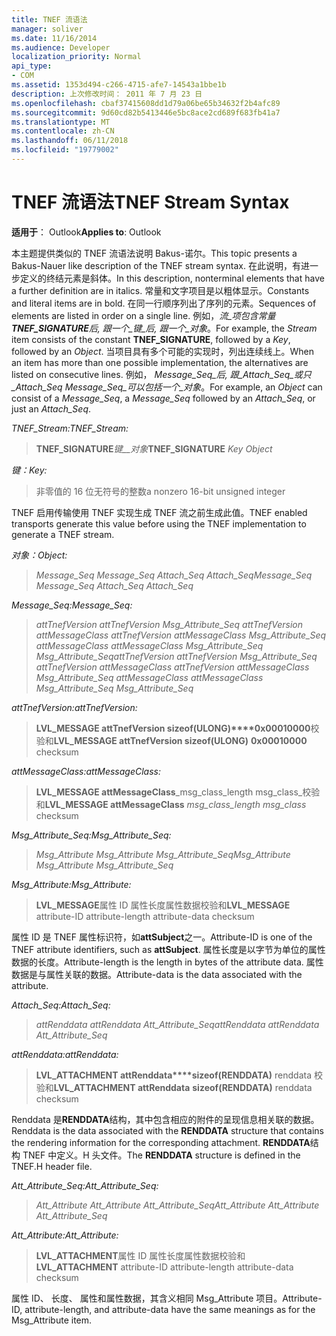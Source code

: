 ```yaml
---
title: TNEF 流语法
manager: soliver
ms.date: 11/16/2014
ms.audience: Developer
localization_priority: Normal
api_type:
- COM
ms.assetid: 1353d494-c266-4715-afe7-14543a1bbe1b
description: 上次修改时间： 2011 年 7 月 23 日
ms.openlocfilehash: cbaf37415608dd1d79a06be65b34632f2b4afc89
ms.sourcegitcommit: 9d60cd82b5413446e5bc8ace2cd689f683fb41a7
ms.translationtype: MT
ms.contentlocale: zh-CN
ms.lasthandoff: 06/11/2018
ms.locfileid: "19779002"
---
```

# <a name="tnef-stream-syntax"></a><span data-ttu-id="f57bd-103">TNEF 流语法</span><span class="sxs-lookup"><span data-stu-id="f57bd-103">TNEF Stream Syntax</span></span>

  
  
<span data-ttu-id="f57bd-104">**适用于**： Outlook</span><span class="sxs-lookup"><span data-stu-id="f57bd-104">**Applies to**: Outlook</span></span> 
  
<span data-ttu-id="f57bd-105">本主题提供类似的 TNEF 流语法说明 Bakus-诺尔。</span><span class="sxs-lookup"><span data-stu-id="f57bd-105">This topic presents a Bakus-Nauer like description of the TNEF stream syntax.</span></span> <span data-ttu-id="f57bd-106">在此说明，有进一步定义的终结元素是斜体。</span><span class="sxs-lookup"><span data-stu-id="f57bd-106">In this description, nonterminal elements that have a further definition are in italics.</span></span> <span data-ttu-id="f57bd-107">常量和文字项目是以粗体显示。</span><span class="sxs-lookup"><span data-stu-id="f57bd-107">Constants and literal items are in bold.</span></span> <span data-ttu-id="f57bd-108">在同一行顺序列出了序列的元素。</span><span class="sxs-lookup"><span data-stu-id="f57bd-108">Sequences of elements are listed in order on a single line.</span></span> <span data-ttu-id="f57bd-109">例如，_流_项包含常量**TNEF_SIGNATURE**后, 跟一个_键_后, 跟一个_对象_。</span><span class="sxs-lookup"><span data-stu-id="f57bd-109">For example, the  _Stream_ item consists of the constant **TNEF_SIGNATURE**, followed by a  _Key_, followed by an  _Object_.</span></span> <span data-ttu-id="f57bd-110">当项目具有多个可能的实现时，列出连续线上。</span><span class="sxs-lookup"><span data-stu-id="f57bd-110">When an item has more than one possible implementation, the alternatives are listed on consecutive lines.</span></span> <span data-ttu-id="f57bd-111">例如， _Message_Seq_后, 跟_Attach_Seq_或只_Attach_Seq_ _Message_Seq_可以包括一个_对象_。</span><span class="sxs-lookup"><span data-stu-id="f57bd-111">For example, an  _Object_ can consist of a  _Message_Seq_, a  _Message_Seq_ followed by an  _Attach_Seq_, or just an  _Attach_Seq_.</span></span>
  
 <span data-ttu-id="f57bd-112">_TNEF_Stream:_</span><span class="sxs-lookup"><span data-stu-id="f57bd-112">_TNEF_Stream:_</span></span>
  
> <span data-ttu-id="f57bd-113">**TNEF_SIGNATURE**_键__对象_</span><span class="sxs-lookup"><span data-stu-id="f57bd-113">**TNEF_SIGNATURE** _Key_ _Object_</span></span>
    
 <span data-ttu-id="f57bd-114">_键：_</span><span class="sxs-lookup"><span data-stu-id="f57bd-114">_Key:_</span></span>
  
> <span data-ttu-id="f57bd-115">非零值的 16 位无符号的整数</span><span class="sxs-lookup"><span data-stu-id="f57bd-115">a nonzero 16-bit unsigned integer</span></span>
    
<span data-ttu-id="f57bd-116">TNEF 启用传输使用 TNEF 实现生成 TNEF 流之前生成此值。</span><span class="sxs-lookup"><span data-stu-id="f57bd-116">TNEF enabled transports generate this value before using the TNEF implementation to generate a TNEF stream.</span></span>
  
 <span data-ttu-id="f57bd-117">_对象：_</span><span class="sxs-lookup"><span data-stu-id="f57bd-117">_Object:_</span></span>
  
>  <span data-ttu-id="f57bd-118">_Message_Seq Message_Seq Attach_Seq Attach_Seq_</span><span class="sxs-lookup"><span data-stu-id="f57bd-118">_Message_Seq Message_Seq Attach_Seq Attach_Seq_</span></span>
    
 <span data-ttu-id="f57bd-119">_Message_Seq:_</span><span class="sxs-lookup"><span data-stu-id="f57bd-119">_Message_Seq:_</span></span>
  
>  <span data-ttu-id="f57bd-120">_attTnefVersion attTnefVersion Msg_Attribute_Seq attTnefVersion attMessageClass attTnefVersion attMessageClass Msg_Attribute_Seq attMessageClass attMessageClass Msg_Attribute_Seq Msg_Attribute_Seq_</span><span class="sxs-lookup"><span data-stu-id="f57bd-120">_attTnefVersion attTnefVersion Msg_Attribute_Seq attTnefVersion attMessageClass attTnefVersion attMessageClass Msg_Attribute_Seq attMessageClass attMessageClass Msg_Attribute_Seq Msg_Attribute_Seq_</span></span>
    
 <span data-ttu-id="f57bd-121">_attTnefVersion:_</span><span class="sxs-lookup"><span data-stu-id="f57bd-121">_attTnefVersion:_</span></span>
  
> <span data-ttu-id="f57bd-122">**LVL_MESSAGE attTnefVersion sizeof(ULONG)****0x00010000**校验和</span><span class="sxs-lookup"><span data-stu-id="f57bd-122">**LVL_MESSAGE attTnefVersion sizeof(ULONG)** **0x00010000** checksum</span></span> 
    
 <span data-ttu-id="f57bd-123">_attMessageClass:_</span><span class="sxs-lookup"><span data-stu-id="f57bd-123">_attMessageClass:_</span></span>
  
> <span data-ttu-id="f57bd-124">**LVL_MESSAGE attMessageClass**_msg_class_length msg_class_校验和</span><span class="sxs-lookup"><span data-stu-id="f57bd-124">**LVL_MESSAGE attMessageClass** _msg_class_length msg_class_ checksum</span></span> 
    
 <span data-ttu-id="f57bd-125">_Msg_Attribute_Seq:_</span><span class="sxs-lookup"><span data-stu-id="f57bd-125">_Msg_Attribute_Seq:_</span></span>
  
>  <span data-ttu-id="f57bd-126">_Msg_Attribute Msg_Attribute Msg_Attribute_Seq_</span><span class="sxs-lookup"><span data-stu-id="f57bd-126">_Msg_Attribute Msg_Attribute Msg_Attribute_Seq_</span></span>
    
 <span data-ttu-id="f57bd-127">_Msg_Attribute:_</span><span class="sxs-lookup"><span data-stu-id="f57bd-127">_Msg_Attribute:_</span></span>
  
> <span data-ttu-id="f57bd-128">**LVL_MESSAGE**属性 ID 属性长度属性数据校验和</span><span class="sxs-lookup"><span data-stu-id="f57bd-128">**LVL_MESSAGE** attribute-ID attribute-length attribute-data checksum</span></span> 
    
<span data-ttu-id="f57bd-129">属性 ID 是 TNEF 属性标识符，如**attSubject**之一。</span><span class="sxs-lookup"><span data-stu-id="f57bd-129">Attribute-ID is one of the TNEF attribute identifiers, such as **attSubject**.</span></span> <span data-ttu-id="f57bd-130">属性长度是以字节为单位的属性数据的长度。</span><span class="sxs-lookup"><span data-stu-id="f57bd-130">Attribute-length is the length in bytes of the attribute data.</span></span> <span data-ttu-id="f57bd-131">属性数据是与属性关联的数据。</span><span class="sxs-lookup"><span data-stu-id="f57bd-131">Attribute-data is the data associated with the attribute.</span></span>
  
 <span data-ttu-id="f57bd-132">_Attach_Seq:_</span><span class="sxs-lookup"><span data-stu-id="f57bd-132">_Attach_Seq:_</span></span>
  
>  <span data-ttu-id="f57bd-133">_attRenddata attRenddata Att_Attribute_Seq_</span><span class="sxs-lookup"><span data-stu-id="f57bd-133">_attRenddata attRenddata Att_Attribute_Seq_</span></span>
    
 <span data-ttu-id="f57bd-134">_attRenddata:_</span><span class="sxs-lookup"><span data-stu-id="f57bd-134">_attRenddata:_</span></span>
  
> <span data-ttu-id="f57bd-135">**LVL_ATTACHMENT attRenddata****sizeof(RENDDATA)** renddata 校验和</span><span class="sxs-lookup"><span data-stu-id="f57bd-135">**LVL_ATTACHMENT attRenddata** **sizeof(RENDDATA)** renddata checksum</span></span> 
    
<span data-ttu-id="f57bd-136">Renddata 是**RENDDATA**结构，其中包含相应的附件的呈现信息相关联的数据。</span><span class="sxs-lookup"><span data-stu-id="f57bd-136">Renddata is the data associated with the **RENDDATA** structure that contains the rendering information for the corresponding attachment.</span></span> <span data-ttu-id="f57bd-137">**RENDDATA**结构 TNEF 中定义。H 头文件。</span><span class="sxs-lookup"><span data-stu-id="f57bd-137">The **RENDDATA** structure is defined in the TNEF.H header file.</span></span> 
  
 <span data-ttu-id="f57bd-138">_Att_Attribute_Seq:_</span><span class="sxs-lookup"><span data-stu-id="f57bd-138">_Att_Attribute_Seq:_</span></span>
  
>  <span data-ttu-id="f57bd-139">_Att_Attribute Att_Attribute Att_Attribute_Seq_</span><span class="sxs-lookup"><span data-stu-id="f57bd-139">_Att_Attribute Att_Attribute Att_Attribute_Seq_</span></span>
    
 <span data-ttu-id="f57bd-140">_Att_Attribute:_</span><span class="sxs-lookup"><span data-stu-id="f57bd-140">_Att_Attribute:_</span></span>
  
> <span data-ttu-id="f57bd-141">**LVL_ATTACHMENT**属性 ID 属性长度属性数据校验和</span><span class="sxs-lookup"><span data-stu-id="f57bd-141">**LVL_ATTACHMENT** attribute-ID attribute-length attribute-data checksum</span></span> 
    
<span data-ttu-id="f57bd-142">属性 ID、 长度、 属性和属性数据，其含义相同 Msg_Attribute 项目。</span><span class="sxs-lookup"><span data-stu-id="f57bd-142">Attribute-ID, attribute-length, and attribute-data have the same meanings as for the Msg_Attribute item.</span></span>
  

